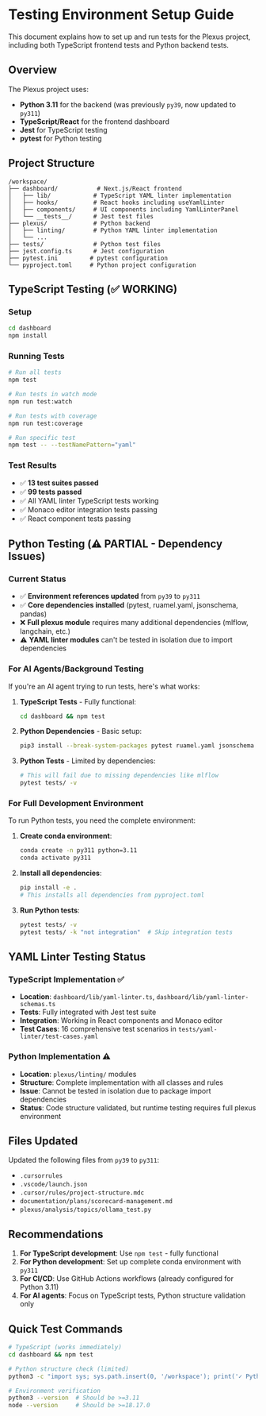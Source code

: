 # Testing Environment Setup Guide

This document explains how to set up and run tests for the Plexus project, including both TypeScript frontend tests and Python backend tests.

## Overview

The Plexus project uses:
- **Python 3.11** for the backend (was previously `py39`, now updated to `py311`)
- **TypeScript/React** for the frontend dashboard
- **Jest** for TypeScript testing 
- **pytest** for Python testing

## Project Structure

```
/workspace/
├── dashboard/           # Next.js/React frontend
│   ├── lib/            # TypeScript YAML linter implementation
│   ├── hooks/          # React hooks including useYamlLinter
│   ├── components/     # UI components including YamlLinterPanel
│   └── __tests__/      # Jest test files
├── plexus/             # Python backend
│   ├── linting/        # Python YAML linter implementation
│   └── ...
├── tests/              # Python test files
├── jest.config.ts      # Jest configuration
├── pytest.ini         # pytest configuration
└── pyproject.toml     # Python project configuration
```

## TypeScript Testing (✅ WORKING)

### Setup
```bash
cd dashboard
npm install
```

### Running Tests
```bash
# Run all tests
npm test

# Run tests in watch mode
npm run test:watch

# Run tests with coverage
npm run test:coverage

# Run specific test
npm test -- --testNamePattern="yaml"
```

### Test Results
- ✅ **13 test suites passed**
- ✅ **99 tests passed** 
- ✅ All YAML linter TypeScript tests working
- ✅ Monaco editor integration tests passing
- ✅ React component tests passing

## Python Testing (⚠️ PARTIAL - Dependency Issues)

### Current Status
- ✅ **Environment references updated** from `py39` to `py311` 
- ✅ **Core dependencies installed** (pytest, ruamel.yaml, jsonschema, pandas)
- ❌ **Full plexus module** requires many additional dependencies (mlflow, langchain, etc.)
- ⚠️ **YAML linter modules** can't be tested in isolation due to import dependencies

### For AI Agents/Background Testing

If you're an AI agent trying to run tests, here's what works:

1. **TypeScript Tests** - Fully functional:
   ```bash
   cd dashboard && npm test
   ```

2. **Python Dependencies** - Basic setup:
   ```bash
   pip3 install --break-system-packages pytest ruamel.yaml jsonschema pandas requests tenacity
   ```

3. **Python Tests** - Limited by dependencies:
   ```bash
   # This will fail due to missing dependencies like mlflow
   pytest tests/ -v
   ```

### For Full Development Environment

To run Python tests, you need the complete environment:

1. **Create conda environment**:
   ```bash
   conda create -n py311 python=3.11
   conda activate py311
   ```

2. **Install all dependencies**:
   ```bash
   pip install -e .
   # This installs all dependencies from pyproject.toml
   ```

3. **Run Python tests**:
   ```bash
   pytest tests/ -v
   pytest tests/ -k "not integration"  # Skip integration tests
   ```

## YAML Linter Testing Status

### TypeScript Implementation ✅
- **Location**: `dashboard/lib/yaml-linter.ts`, `dashboard/lib/yaml-linter-schemas.ts`
- **Tests**: Fully integrated with Jest test suite
- **Integration**: Working in React components and Monaco editor
- **Test Cases**: 16 comprehensive test scenarios in `tests/yaml-linter/test-cases.yaml`

### Python Implementation ⚠️
- **Location**: `plexus/linting/` modules
- **Structure**: Complete implementation with all classes and rules
- **Issue**: Cannot be tested in isolation due to package import dependencies
- **Status**: Code structure validated, but runtime testing requires full plexus environment

## Files Updated

Updated the following files from `py39` to `py311`:
- `.cursorrules` 
- `.vscode/launch.json`
- `.cursor/rules/project-structure.mdc`
- `documentation/plans/scorecard-management.md`
- `plexus/analysis/topics/ollama_test.py`

## Recommendations

1. **For TypeScript development**: Use `npm test` - fully functional
2. **For Python development**: Set up complete conda environment with `py311` 
3. **For CI/CD**: Use GitHub Actions workflows (already configured for Python 3.11)
4. **For AI agents**: Focus on TypeScript tests, Python structure validation only

## Quick Test Commands

```bash
# TypeScript (works immediately)
cd dashboard && npm test

# Python structure check (limited)
python3 -c "import sys; sys.path.insert(0, '/workspace'); print('✓ Python modules importable')"

# Environment verification
python3 --version  # Should be >=3.11
node --version     # Should be >=18.17.0
```